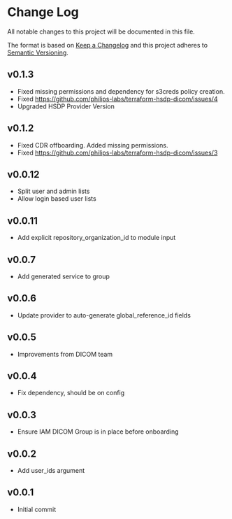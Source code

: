 # Change Log
All notable changes to this project will be documented in this file.

The format is based on [Keep a Changelog](http://keepachangelog.com/)
and this project adheres to [Semantic Versioning](http://semver.org/).
## v0.1.3
- Fixed missing permissions and dependency for s3creds policy creation.
- Fixed https://github.com/philips-labs/terraform-hsdp-dicom/issues/4
- Upgraded HSDP Provider Version

## v0.1.2
- Fixed CDR offboarding. Added missing permissions.
- Fixed https://github.com/philips-labs/terraform-hsdp-dicom/issues/3

## v0.0.12
- Split user and admin lists
- Allow login based user lists

## v0.0.11
- Add explicit repository_organization_id to module input

## v0.0.7
- Add generated service to group

## v0.0.6
- Update provider to auto-generate global_reference_id fields

## v0.0.5
- Improvements from DICOM team

## v0.0.4
- Fix dependency, should be on config

## v0.0.3
- Ensure IAM DICOM Group is in place before onboarding

## v0.0.2
- Add user_ids argument

## v0.0.1
- Initial commit
